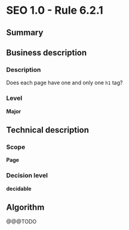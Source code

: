 # SEO 1.0 -  Rule 6.2.1



## Summary



## Business description

### Description

Does each page have one and only one `h1` tag?

### Level

**Major**



## Technical description

### Scope

**Page**

### Decision level

**decidable**



## Algorithm
@@@TODO


